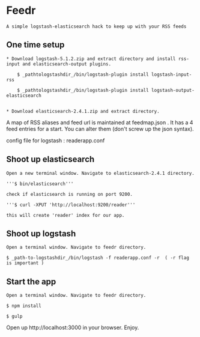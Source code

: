 # Feedr

    A simple logstash-elasticsearch hack to keep up with your RSS feeds

## One time setup

    * Download logstash-5.1.2.zip and extract directory and install rss-input and elasticsearch-output plugins.

        $ _pathtologstashdir_/bin/logstash-plugin install logstash-input-rss

        $ _pathtologstashdir_/bin/logstash-plugin install logstash-output-elasticsearch


    * Download elasticsearch-2.4.1.zip and extract directory.


A map of RSS aliases and feed url is maintained at feedmap.json . It has a 4 feed entries for a start.
You can alter them (don't screw up the json syntax).

config file for logstash : readerapp.conf

## Shoot up elasticsearch

    Open a new terminal window. Navigate to elasticsearch-2.4.1 directory.

    '''$ bin/elasticsearch'''

    check if elasticsearch is running on port 9200.

    '''$ curl -XPUT 'http://localhost:9200/reader'''

    this will create 'reader' index for our app.


## Shoot up logstash

    Open a terminal window. Navigate to feedr directory.

    $ _path-to-logstashdir_/bin/logstash -f readerapp.conf -r  ( -r flag is important )


## Start the app

    Open a terminal window. Navigate to feedr directory.

    $ npm install

    $ gulp

Open up http://localhost:3000 in your browser. Enjoy.